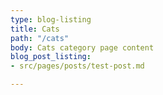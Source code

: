 ```yaml
---
type: blog-listing
title: Cats
path: "/cats"
body: Cats category page content
blog_post_listing:
- src/pages/posts/test-post.md

---
```

